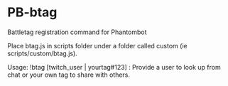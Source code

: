 # PB-btag
Battletag registration command for Phantombot

Place btag.js in scripts folder under a folder called custom (ie scripts/custom/btag.js). 

Usage: !btag [twitch_user | yourtag#123] : Provide a user to look up from chat or your own tag to share with others.
